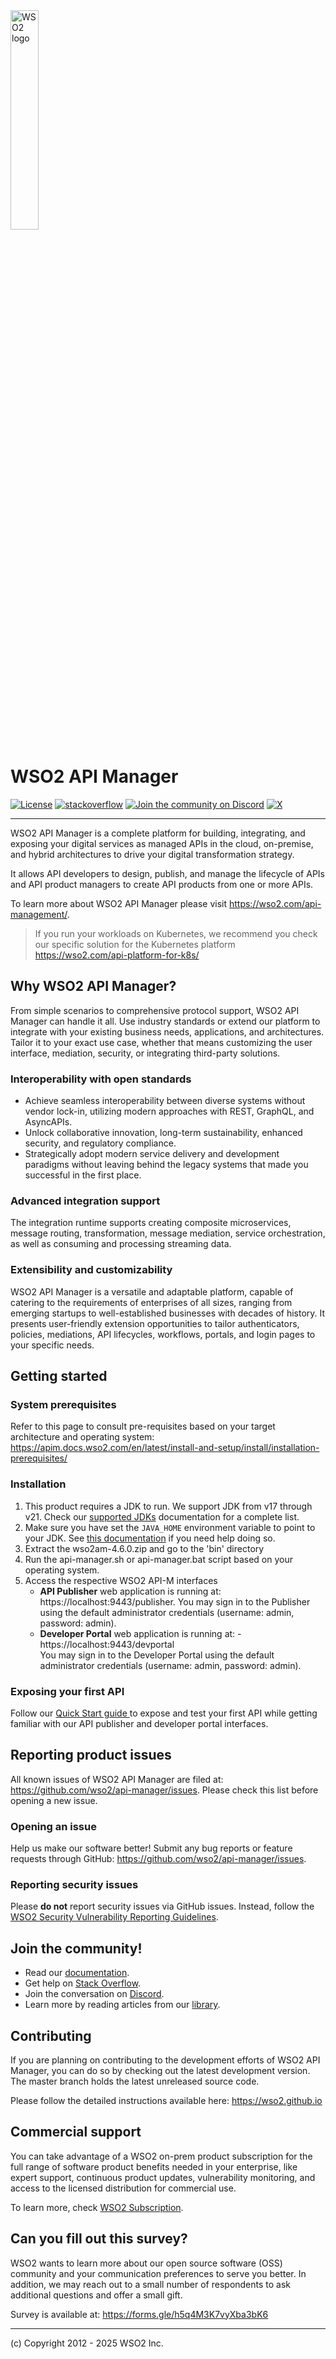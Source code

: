 <img src="https://wso2.cachefly.net/wso2/sites/all/image_resources/wso2-branding-logos/wso2-logo-orange.png" alt="WSO2 logo" width=30% height=30% />

# WSO2 API Manager

[![License](https://img.shields.io/badge/License-Apache%202.0-blue.svg)](https://opensource.org/licenses/Apache-2.0)
[![stackoverflow](https://img.shields.io/badge/Get%20Support%20on%20Stack%20Overflow-wso2am-orange)](https://stackoverflow.com/tags/wso2-am/)
[![Join the community on Discord](https://img.shields.io/badge/Join%20us%20on%20Discord-wso2--apim-blueviolet)](https://discord.com/invite/wso2)
[![X](https://img.shields.io/twitter/follow/wso2.svg?style=social&label=Follow%20Us)](https://twitter.com/intent/follow?screen_name=wso2)

---

WSO2 API Manager is a complete platform for building, integrating, and exposing your digital services as managed APIs in the cloud, on-premise, and hybrid architectures to drive your digital transformation strategy.

It allows API developers to design, publish, and manage the lifecycle of APIs and API product managers to create API products from one or more APIs.

To learn more about WSO2 API Manager please visit https://wso2.com/api-management/.

> If you run your workloads on Kubernetes, we recommend you check our specific solution for the Kubernetes platform https://wso2.com/api-platform-for-k8s/

## Why WSO2 API Manager?

From simple scenarios to comprehensive protocol support, WSO2 API Manager can handle it all. Use industry standards or extend our platform to integrate with your existing business needs, applications, and architectures. Tailor it to your exact use case, whether that means customizing the user interface, mediation, security, or integrating third-party solutions.

### Interoperability with open standards

* Achieve seamless interoperability between diverse systems without vendor lock-in, utilizing modern approaches with REST, GraphQL, and AsyncAPIs.
* Unlock collaborative innovation, long-term sustainability, enhanced security, and regulatory compliance.
* Strategically adopt modern service delivery and development paradigms without leaving behind the legacy systems that made you successful in the first place.

### Advanced integration support

The integration runtime supports creating composite microservices, message routing, transformation, message mediation, service orchestration, as well as consuming and processing streaming data.

### Extensibility and customizability

WSO2 API Manager is a versatile and adaptable platform, capable of catering to the requirements of enterprises of all sizes, ranging from emerging startups to well-established businesses with decades of history. It presents user-friendly extension opportunities to tailor authenticators, policies, mediations, API lifecycles, workflows, portals, and login pages to your specific needs.

## Getting started

### System prerequisites

Refer to this page to consult pre-requisites based on your target architecture and operating system: https://apim.docs.wso2.com/en/latest/install-and-setup/install/installation-prerequisites/

### Installation

1. This product requires a JDK to run. We support JDK from v17 through v21. Check our [supported JDKs](https://apim.docs.wso2.com/en/latest/install-and-setup/setup/reference/product-compatibility/#tested-operating-systems-and-jdks) documentation  for a complete list.
2. Make sure you have set the `JAVA_HOME` environment variable to point to your JDK. See [this documentation](https://apim.docs.wso2.com/en/latest/install-and-setup/install/installing-the-product/installing-api-m-runtime/#setting-up-java_home) if you need help doing so.
3. Extract the wso2am-4.6.0.zip and go to the 'bin' directory
4. Run the api-manager.sh or api-manager.bat script based on your operating system.
5. Access the respective WSO2 API-M interfaces
   * **API Publisher** web application is running at: https://localhost:9443/publisher.
     You may sign in to the Publisher using the default administrator credentials (username: admin, password: admin).
   * **Developer Portal** web application is running at: - https://localhost:9443/devportal \
     You may sign in to the Developer Portal using the default administrator credentials (username: admin, password: admin).

### Exposing your first API

Follow our [Quick Start guide ](https://apim.docs.wso2.com/en/latest/get-started/api-manager-quick-start-guide/) to expose and test your first API while getting familiar with our API publisher and developer portal interfaces.

## Reporting product issues

All known issues of WSO2 API Manager are filed at: https://github.com/wso2/api-manager/issues. Please check this list before opening a new issue.

### Opening an issue

Help us make our software better! Submit any bug reports or feature requests through GitHub:  https://github.com/wso2/api-manager/issues.

### Reporting security issues

Please **do not** report security issues via GitHub issues. Instead, follow the [WSO2 Security Vulnerability Reporting Guidelines](https://security.docs.wso2.com/en/latest/security-reporting/vulnerability-reporting-guidelines/).

## Join the community!

- Read our [documentation](https://apim.docs.wso2.com/en/latest/).
- Get help on [Stack Overflow](https://stackoverflow.com/questions/tagged/wso2-api-manager).
- Join the conversation on [Discord](https://discord.gg/wso2).
- Learn more by reading articles from our [library](https://wso2.com/library/).

## Contributing

If you are planning on contributing to the development efforts of WSO2 API Manager, you can do so by checking out the latest development version. The master branch holds the latest unreleased source code.

Please follow the detailed instructions available here: https://wso2.github.io

## Commercial support

You can take advantage of a WSO2 on-prem product subscription for the full range of software product benefits needed in your enterprise, like expert support, continuous product updates, vulnerability monitoring, and access to the licensed distribution for commercial use.

To learn more, check [WSO2 Subscription](https://wso2.com/subscription/).

## Can you fill out this survey?

WSO2 wants to learn more about our open source software (OSS) community and your communication preferences to serve you better.
In addition, we may reach out to a small number of respondents to ask additional questions and offer a small gift.

Survey is available at: https://forms.gle/h5q4M3K7vyXba3bK6

--------------------------------------------------------------------------------
(c) Copyright 2012 - 2025 WSO2 Inc.
